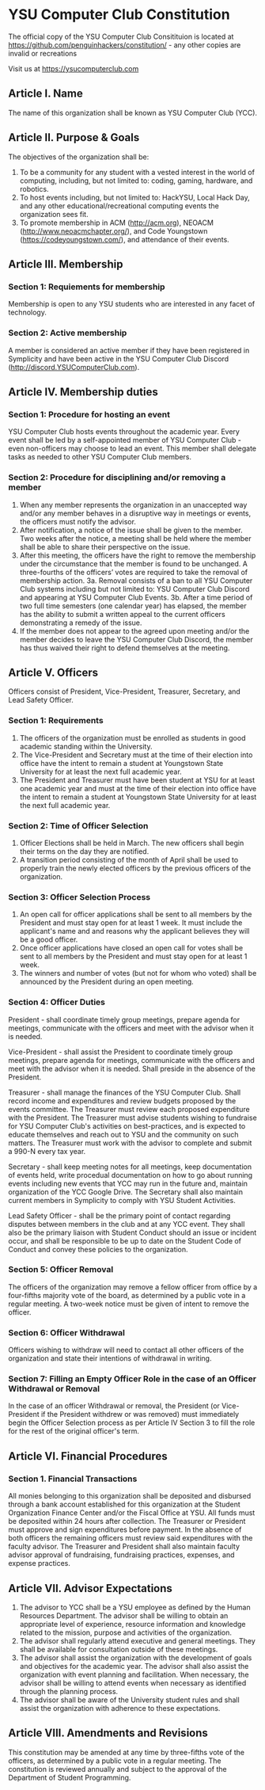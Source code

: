 # YSU Computer Club Constitution

The official copy of the YSU Computer Club Consitituion is located at https://github.com/penguinhackers/constitution/ - any other copies are invalid or recreations

Visit us at https://ysucomputerclub.com

## Article I. Name

The name of this organization shall be known as YSU Computer Club (YCC).

## Article II. Purpose & Goals

The objectives of the organization shall be:

1. To be a community for any student with a vested interest in the world of computing, including, but not limited to: coding, gaming, hardware, and robotics.
2. To host events including, but not limited to: HackYSU, Local Hack Day, and any other educational/recreational computing events the organization sees fit.
3. To promote membership in ACM (http://acm.org), NEOACM (http://www.neoacmchapter.org/), and Code Youngstown (https://codeyoungstown.com/), and attendance of their events. 

## Article III. Membership

### Section 1: Requiements for membership

Membership is open to any YSU students who are interested in any facet of technology.

### Section 2: Active membership

A member is considered an active member if they have been registered in Symplicity and have been active in the YSU Computer Club Discord (http://discord.YSUComputerClub.com).

## Article IV. Membership duties

### Section 1: Procedure for hosting an event

YSU Computer Club hosts events throughout the academic year. Every event shall be led by a self-appointed member of YSU Computer Club - even non-officers may choose to lead an event. This member shall delegate tasks as needed to other YSU Computer Club members.

### Section 2: Procedure for disciplining and/or removing a member

1. When any member represents the organization in an unaccepted way and/or any member behaves in a disruptive way in meetings or events, the officers must notify the advisor.
2. After notification, a notice of the issue shall be given to the member. Two weeks after the notice, a meeting shall be held where the member shall be able to share their perspective on the issue.
3. After this meeting, the officers have the right to remove the membership under the circumstance that the member is found to be unchanged. A three-fourths of the officers’ votes are required to take the removal of membership action.
3a. Removal consists of a ban to all YSU Computer Club systems including but not limited to: YSU Computer Club Discord and appearing at YSU Computer Club Events.
3b. After a time period of two full time semesters (one calendar year) has elapsed, the member has the ability to submit a written appeal to the current officers demonstrating a remedy of the issue.
4. If the member does not appear to the agreed upon meeting and/or the member decides to leave the YSU Computer Club Discord, the member has thus waived their right to defend themselves at the meeting.

## Article V. Officers

Officers consist of President, Vice-President, Treasurer, Secretary, and Lead Safety Officer.

### Section 1: Requirements

1. The officers of the organization must be enrolled as students in good academic standing within the University.
2. The Vice-President and Secretary must at the time of their election into office have the intent to remain a student at Youngstown State University for at least the next full academic year.
3. The President and Treasurer must have been student at YSU for at least one academic year and must at the time of their election into office have the intent to remain a student at Youngstown State University for at least the next full academic year.

### Section 2: Time of Officer Selection

1. Officer Elections shall be held in March. The new officers shall begin their terms on the day they are notified.
2. A transition period consisting of the month of April shall be used to properly train the newly elected officers by the previous officers of the organization.

### Section 3: Officer Selection Process

1. An open call for officer applications shall be sent to all members by the President and must stay open for at least 1 week. It must include the applicant's name and and reasons why the applicant believes they will be a good officer.
2. Once officer applications have closed an open call for votes shall be sent to all members by the President and must stay open for at least 1 week.
3. The winners and number of votes (but not for whom who voted) shall be announced by the President during an open meeting.

### Section 4: Officer Duties

President - shall coordinate timely group meetings, prepare agenda for meetings, communicate with the officers and meet with the advisor when it is needed.

Vice-President - shall assist the President to coordinate timely group meetings, prepare agenda for meetings, communicate with the officers and meet with the advisor when it is needed. Shall preside in the absence of the President.

Treasurer - shall manage the finances of the YSU Computer Club. Shall record income and expenditures and review budgets proposed by the events committee. The Treasurer must review each proposed expenditure with the President. The Treasurer must advise students wishing to fundraise for YSU Computer Club's activities on best-practices, and is expected to educate themselves and reach out to YSU and the community on such matters. The Treasurer must work with the advisor to complete and submit a 990-N every tax year.

Secretary - shall keep meeting notes for all meetings, keep documentation of events held, write procedual documentation on how to go about running events including new events that YCC may run in the future and, maintain organization of the YCC Google Drive. The Secretary shall also maintain current members in Symplicity to comply with YSU Student Activities.

Lead Safety Officer - shall be the primary point of contact regarding disputes between members in the club and at any YCC event. They shall also be the primary liaison with Student Conduct should an issue or incident occur, and shall be responsible to be up to date on the Student Code of Conduct and convey these policies to the organization.


### Section 5: Officer Removal

The officers of the organization may remove a fellow officer from office by a four-fifths majority vote of the board, as determined by a public vote in a regular meeting. A two-week notice must be given of intent to remove the officer.

### Section 6: Officer Withdrawal

Officers wishing to withdraw will need to contact all other officers of the organization and state their intentions of withdrawal in writing.

### Section 7: Filling an Empty Officer Role in the case of an Officer Withdrawal or Removal

In the case of an officer Withdrawal or removal, the President (or Vice-President if the President withdrew or was removed) must immediately begin the Officer Selection process as per Article IV Section 3 to fill the role for the rest of the original officer's term.

## Article VI. Financial Procedures

### Section 1. Financial Transactions

All monies belonging to this organization shall be deposited and disbursed through a bank account established for this organization at the Student Organization Finance Center and/or the Fiscal Office at YSU. All funds must be deposited within 24 hours after collection. The Treasurer or President must approve and sign expenditures before payment. In the absence of both officers the remaining officers must review said expenditures with the faculty advisor. The Treasurer and President shall also maintain faculty advisor approval of fundraising, fundraising practices, expenses, and expense practices.

## Article VII. Advisor Expectations

1. The advisor to YCC shall be a YSU employee as defined by the Human Resources Department. The advisor shall be willing to obtain an appropriate level of experience, resource information and knowledge related to the mission, purpose and activities of the organization.
2. The advisor shall regularly attend executive and general meetings. They shall be available for consultation outside of these meetings.
3. The advisor shall assist the organization with the development of goals and objectives for the academic year. The advisor shall also assist the organization with event planning and facilitation. When necessary, the advisor shall be willing to attend events when necessary as identified through the planning process.
4. The advisor shall be aware of the University student rules and shall assist the organization with adherence to these expectations.

## Article VIII. Amendments and Revisions

This constitution may be amended at any time by three-fifths vote of the officers, as determined by a public vote in a regular meeting. The constitution is reviewed annually and subject to the approval of the Department of Student Programming.
